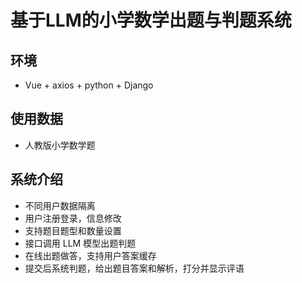 # 基于LLM的小学数学出题与判题系统

## 环境

- Vue + axios + python + Django

## 使用数据

- 人教版小学数学题

## 系统介绍

- 不同用户数据隔离
- 用户注册登录，信息修改
- 支持题目题型和数量设置
- 接口调用 LLM 模型出题判题
- 在线出题做答，支持用户答案缓存
- 提交后系统判题，给出题目答案和解析，打分并显示评语